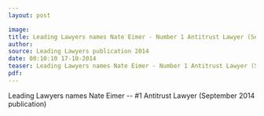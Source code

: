 ```yaml
---
layout: post

image:
title: Leading Lawyers names Nate Eimer - Number 1 Antitrust Lawyer (September 2014 publication)
author:
source: Leading Lawyers publication 2014
date: 00:10:10 17-10-2014
teaser: Leading Lawyers names Nate Eimer - Number 1 Antitrust Lawyer (September 2014 publication)
pdf: 
---
```

Leading Lawyers names Nate Eimer -- #1 Antitrust Lawyer (September 2014 publication)
              
